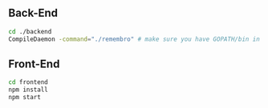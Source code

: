 ## Back-End

```bash
cd ./backend
CompileDaemon -command="./remembro" # make sure you have GOPATH/bin in your PATH
```

## Front-End

```bash
cd frontend
npm install
npm start
```
